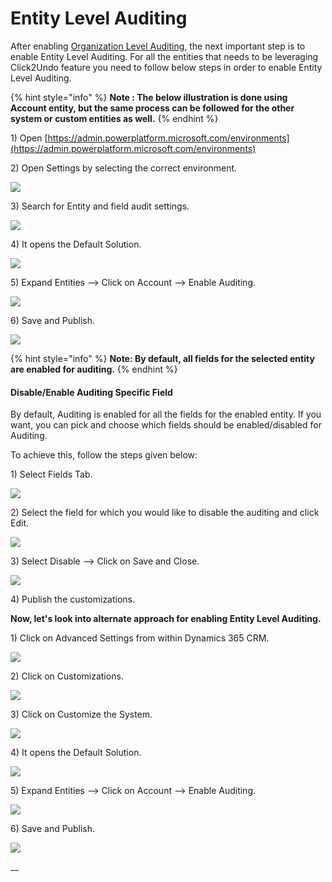 # Entity Level Auditing

After enabling [Organization Level Auditing](https://docs.inogic.com/click2undo/prerequisities/organization-level-auditing), the next important step is to enable Entity Level Auditing. For all the entities that needs to be leveraging Click2Undo feature you need to follow below steps in order to enable Entity Level Auditing.&#x20;

{% hint style="info" %}
**Note : The below illustration is done using Account entity, but the same process can be followed for the other system or custom entities as well.**
{% endhint %}

1\) Open [https://admin.powerplatform.microsoft.com/environments](https://admin.powerplatform.microsoft.com/environments)

2\) Open Settings by selecting the correct environment.

![](<../../.gitbook/assets/image (147).png>)

3\) Search for Entity and field audit settings.

![](<../../.gitbook/assets/image (112).png>)

4\) It opens the Default Solution.

&#x20;

![](<../../.gitbook/assets/image (223).png>)

5\) Expand Entities --> Click on Account --> Enable Auditing.

![](<../../.gitbook/assets/image (78).png>)

6\) Save and Publish.

![](<../../.gitbook/assets/image (14).png>)

{% hint style="info" %}
**Note: By default, all fields for the selected entity are enabled for auditing.**
{% endhint %}

#### Disable/Enable Auditing Specific Field&#x20;

By default, Auditing is enabled for all the fields for the enabled entity. If you want, you can pick and choose which fields should be enabled/disabled for Auditing.&#x20;

To achieve this, follow the steps given below:

1\) Select Fields Tab.

![](<../../.gitbook/assets/image (104).png>)

2\) Select the field for which you would like to disable the auditing and click Edit.

![](<../../.gitbook/assets/image (179).png>)

3\) Select Disable --> Click on Save and Close.

![](<../../.gitbook/assets/image (46).png>)

4\) Publish the customizations.

**Now, let's look into alternate approach for enabling Entity Level Auditing.**

1\) Click on Advanced Settings from within Dynamics 365 CRM.

![](<../../.gitbook/assets/image (64).png>)

2\) Click on Customizations.

![](<../../.gitbook/assets/image (95).png>)

3\) Click on Customize the System.

![](<../../.gitbook/assets/image (170).png>)

4\) It opens the Default Solution.

![](<../../.gitbook/assets/image (245).png>)

5\) Expand Entities --> Click on Account --> Enable Auditing.

![](<../../.gitbook/assets/image (154).png>)

6\) Save and Publish.

![](<../../.gitbook/assets/image (118).png>)

__

